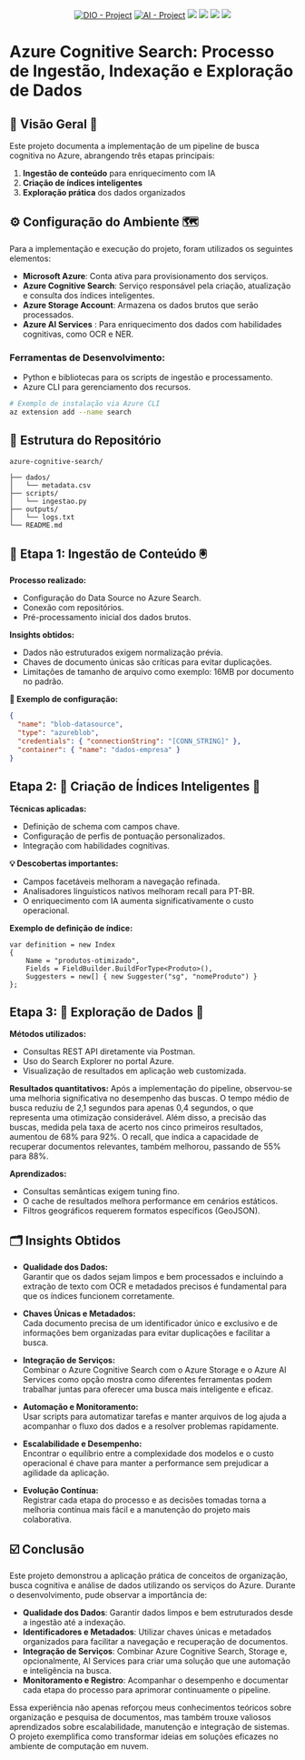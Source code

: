 <p align="center">
<a href="https://dio.me/"><img src="https://img.shields.io/badge/DIO-Project-FED564?logo=vimeo" alt="DIO - Project"></a>
<a href="https://en.wikipedia.org/wiki/Artificial_intelligence"><img src="https://img.shields.io/badge/AI-Project-FED564?logo=openai" alt="AI - Project"></a>
<a href="https://portal.azure.com/" title="Vá para a página inicial do Portal"><img src="https://custom-icon-badges.demolab.com/badge/Microsoft%20Azure-0089D6?logo=msazure&logoColor=white)](#)"></a>
<a href="https://markdownlivepreview.com/" title="Vá para a página inicial do Editor"><img src="https://img.shields.io/badge/Markdown-%23000000.svg?logo=markdown&logoColor=white"></a>
<a href="https://www.sublimetext.com/" title="Vá para a página inicial do Editor"><img src="https://img.shields.io/badge/Sublime%20Text-%23575757.svg?logo=sublime-text&logoColor=important)"></a>
<a href="https://www.python.org/" title="Vá para a página inicial do Python"><img src="https://img.shields.io/badge/Python-3776AB?logo=python&logoColor=fff"></a>


# Azure Cognitive Search: Processo de Ingestão, Indexação e Exploração de Dados

## 👀 Visão Geral 🌁
Este projeto documenta a implementação de um pipeline de busca cognitiva no Azure, abrangendo três etapas principais:
1. **Ingestão de conteúdo** para enriquecimento com IA
2. **Criação de índices inteligentes**
3. **Exploração prática** dos dados organizados

## ⚙️ Configuração do Ambiente 🗺
Para a implementação e execução do projeto, foram utilizados os seguintes elementos:

- **Microsoft Azure**: Conta ativa para provisionamento dos serviços.
- **Azure Cognitive Search**: Serviço responsável pela criação, atualização e consulta dos índices inteligentes.
- **Azure Storage Account**: Armazena os dados brutos que serão processados.
- **Azure AI Services** : Para enriquecimento dos dados com habilidades cognitivas, como OCR e NER.

### Ferramentas de Desenvolvimento:
- Python e bibliotecas  para os scripts de ingestão e processamento.
- Azure CLI para gerenciamento dos recursos.

```bash
# Exemplo de instalação via Azure CLI
az extension add --name search
```

## 📂 Estrutura do Repositório 

```
azure-cognitive-search/

├── dados/
│   └── metadata.csv
├── scripts/
│   └── ingestao.py
├── outputs/
│   └── logs.txt
└── README.md
```

## 🔄 Etapa 1: Ingestão de Conteúdo 🖲
**Processo realizado:**
- Configuração do Data Source no Azure Search.
- Conexão com repositórios.
- Pré-processamento inicial dos dados brutos.

**Insights obtidos:**
- Dados não estruturados exigem normalização prévia.
- Chaves de documento únicas são críticas para evitar duplicações.
- Limitações de tamanho de arquivo como exemplo: 16MB por documento no padrão.

**📝 Exemplo de configuração:**
```json
{
  "name": "blob-datasource",
  "type": "azureblob",
  "credentials": { "connectionString": "[CONN_STRING]" },
  "container": { "name": "dados-empresa" }
}
```

##  Etapa 2: 🧐 Criação de Índices Inteligentes 🧠
**Técnicas aplicadas:**
- Definição de schema com campos chave.
- Configuração de perfis de pontuação personalizados.
- Integração com habilidades cognitivas.

**💡 Descobertas importantes:**
- Campos facetáveis melhoram a navegação refinada.
- Analisadores linguísticos nativos melhoram recall para PT-BR.
- O enriquecimento com IA aumenta significativamente o custo operacional.

**Exemplo de definição de índice:**
```
var definition = new Index
{
    Name = "produtos-otimizado",
    Fields = FieldBuilder.BuildForType<Produto>(),
    Suggesters = new[] { new Suggester("sg", "nomeProduto") }
};
```

##  Etapa 3:  🔭 Exploração de Dados 🎲
**Métodos utilizados:**
- Consultas REST API diretamente via Postman.
- Uso do Search Explorer no portal Azure.
- Visualização de resultados em aplicação web customizada.

**Resultados quantitativos:**
Após a implementação do pipeline, observou-se uma melhoria significativa no desempenho das buscas. O tempo médio de busca reduziu de 2,1 segundos para apenas 0,4 segundos, o que representa uma otimização considerável. Além disso, a precisão das buscas, medida pela taxa de acerto nos cinco primeiros resultados, aumentou de 68% para 92%. O recall, que indica a capacidade de recuperar documentos relevantes, também melhorou, passando de 55% para 88%.

**Aprendizados:**
- Consultas semânticas exigem tuning fino.
- O cache de resultados melhora performance em cenários estáticos.
- Filtros geográficos requerem formatos específicos (GeoJSON).


## 🗂 Insights Obtidos

- **Qualidade dos Dados:**  
  Garantir que os dados sejam limpos e bem processados e incluindo a extração de texto com OCR e metadados precisos é fundamental para que os índices funcionem corretamente.

- **Chaves Únicas e Metadados:**  
  Cada documento precisa de um identificador único e exclusivo e de informações bem organizadas para evitar duplicações e facilitar a busca.

- **Integração de Serviços:**  
  Combinar o Azure Cognitive Search com o Azure Storage e o Azure AI Services como opção  mostra como diferentes ferramentas podem trabalhar juntas para oferecer uma busca mais inteligente e eficaz.

- **Automação e Monitoramento:**  
  Usar scripts para automatizar tarefas e manter arquivos de log ajuda a acompanhar o fluxo dos dados e a resolver problemas rapidamente.

- **Escalabilidade e Desempenho:**  
  Encontrar o equilíbrio entre a complexidade dos modelos e o custo operacional é chave para manter a performance sem prejudicar a agilidade da aplicação.

- **Evolução Contínua:**  
  Registrar cada etapa do processo e as decisões tomadas torna a melhoria contínua mais fácil e a manutenção do projeto mais colaborativa.

## ☑️ Conclusão

Este projeto demonstrou a aplicação prática de conceitos de organização, busca cognitiva e análise de dados utilizando os serviços do Azure. Durante o desenvolvimento, pude observar a importância de:

- **Qualidade dos Dados**: Garantir dados limpos e bem estruturados desde a ingestão até a indexação.
- **Identificadores e Metadados**: Utilizar chaves únicas e metadados organizados para facilitar a navegação e recuperação de documentos.
- **Integração de Serviços**: Combinar Azure Cognitive Search, Storage e, opcionalmente, AI Services para criar uma solução que une automação e inteligência na busca.
- **Monitoramento e Registro**: Acompanhar o desempenho e documentar cada etapa do processo para aprimorar continuamente o pipeline.

Essa experiência não apenas reforçou meus conhecimentos teóricos sobre organização e pesquisa de documentos, mas também trouxe valiosos aprendizados sobre escalabilidade, manutenção e integração de sistemas. O projeto exemplifica como transformar ideias em soluções eficazes no ambiente de computação em nuvem.
